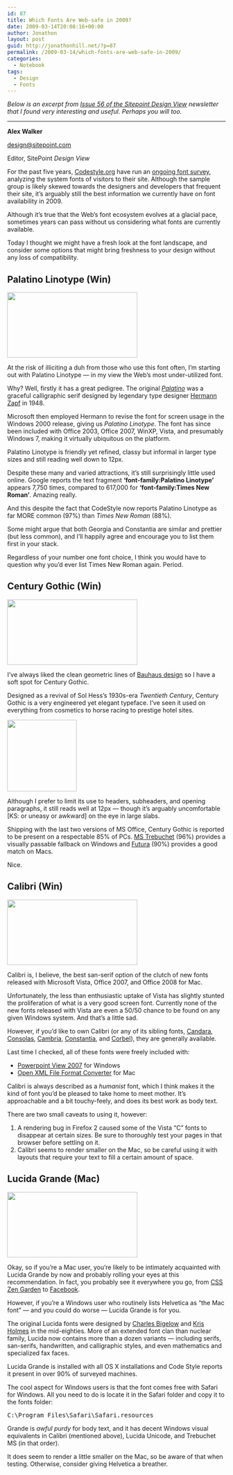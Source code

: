 ```yaml
---
id: 87
title: Which Fonts Are Web-safe in 2009?
date: 2009-03-14T20:08:16+00:00
author: Jonathon
layout: post
guid: http://jonathonhill.net/?p=87
permalink: /2009-03-14/which-fonts-are-web-safe-in-2009/
categories:
  - Notebook
tags:
  - Design
  - Fonts
---
```

_Below is an excerpt from <a href="http://www.sitepoint.com/newsletter/viewissue.php?id=5&issue=56" target="_blank">Issue 56 of the Sitepoint Design View</a> newsletter that I found very interesting and useful. Perhaps you will too._

* * *

**Alex Walker** 
  
<design@sitepoint.com>
  
Editor, SitePoint _Design View_</p> 

For the past five years, <a href="http://codestyle.org" target="_blank">Codestyle.org</a> have run an <a href="http://www.codestyle.org/css/font-family/sampler-CombinedResults.shtml" target="_blank">ongoing font survey</a>, analyzing the system fonts of visitors to their site. Although the sample group is likely skewed towards the designers and developers that frequent their site, it&#8217;s arguably still the best information we currently have on font availability in 2009.

Although it&#8217;s true that the Web&#8217;s font ecosystem evolves at a glacial pace, sometimes years can pass without us considering what fonts are currently available.

Today I thought we might have a fresh look at the font landscape, and consider some options that might bring freshness to your design without any loss of compatibility.

## Palatino Linotype (Win)

<img class="alignnone" title="Palatino Linotype" src="http://www.sitepoint.com/images/dv/56/font-palatino.jpg" alt="" width="300" height="151" />

At the risk of illiciting a duh from those who use this font often, I&#8217;m starting out with Palatino Linotype &#8212; in my view the Web&#8217;s most under-utilized font.

Why? Well, firstly it has a great pedigree. The original <a href="http://en.wikipedia.org/wiki/Palatino" target="_blank"><em>Palatino</em></a> was a graceful calligraphic serif designed by legendary type designer <a href="http://en.wikipedia.org/wiki/Hermann_Zapf" target="_blank">Hermann Zapf</a> in 1948.

Microsoft then employed Hermann to revise the font for screen usage in the Windows 2000 release, giving us _Palatino Linotype_. The font has since been included with Office 2003, Office 2007, WinXP, Vista, and presumably Windows 7, making it virtually ubiquitous on the platform.

Palatino Linotype is friendly yet refined, classy but informal in larger type sizes and still reading well down to 12px.

Despite these many and varied attractions, it&#8217;s still surprisingly little used online. Google reports the text fragment **&#8216;font-family:Palatino Linotype&#8217;** appears 7,750 times, compared to 617,000 for **&#8216;font-family:Times New Roman&#8217;**. Amazing really.

And this despite the fact that CodeStyle now reports Palatino Linotype as far MORE common (97%) than _Times New Roman_ (88%).

Some might argue that both Georgia and Constantia are similar and prettier (but less common), and I&#8217;ll happily agree and encourage you to list them first in your stack.

Regardless of your number one font choice, I think you would have to question why you&#8217;d ever list Times New Roman again. Period.

## Century Gothic (Win)

<img class="alignnone" title="Century Gothic" src="http://www.sitepoint.com/images/dv/56/font-centgothic.jpg" alt="" width="300" height="151" />

I&#8217;ve always liked the clean geometric lines of <a href="http://en.wikipedia.org/wiki/Bauhaus" target="_blank">Bauhaus design</a> so I have a soft spot for Century Gothic.

Designed as a revival of Sol Hess&#8217;s 1930s-era _Twentieth Century_, Century Gothic is a very engineered yet elegant typeface. I&#8217;ve seen it used on everything from cosmetics to horse racing to prestige hotel sites.

<img class="alignright" title="Century Gothic reads fine down to 12px" src="http://www.sitepoint.com/images/dv/56/font-centgothic-12.jpg" alt="" width="160" height="165" />

Although I prefer to limit its use to headers, subheaders, and opening paragraphs, it still reads well at 12px &#8212; though it&#8217;s arguably uncomfortable [KS: or uneasy or awkward] on the eye in large slabs.

Shipping with the last two versions of MS Office, Century Gothic is reported to be present on a respectable 85% of PCs. <a href="http://en.wikipedia.org/wiki/Trebuchet_MS" target="_blank">MS Trebuchet</a> (96%) provides a visually passable fallback on Windows and <a href="http://en.wikipedia.org/wiki/Futura_(typeface)" target="_blank">Futura</a> (90%) provides a good match on Macs.

Nice.

## Calibri (Win)

<img class="alignnone" title="Calibri" src="http://www.sitepoint.com/images/dv/56/font-calibri.jpg" alt="" width="300" height="151" />

Calibri is, I believe, the best san-serif option of the clutch of new fonts released with Microsoft Vista, Office 2007, and Office 2008 for Mac.

Unfortunately, the less than enthusiastic uptake of Vista has slightly stunted the proliferation of what is a very good screen font. Currently none of the new fonts released with Vista are even a 50/50 chance to be found on any given Windows system. And that&#8217;s a little sad.

However, if you&#8217;d like to own Calibri (or any of its sibling fonts, <a href="http://en.wikipedia.org/wiki/Candara" target="_blank">Candara</a>, <a href="http://en.wikipedia.org/wiki/Consolas" target="_blank">Consolas</a>, <a href="http://en.wikipedia.org/wiki/Cambria_(typeface)" target="_blank">Cambria</a>, <a href="http://en.wikipedia.org/wiki/Constantia_(typeface)" target="_blank">Constantia</a>, and <a href="http://en.wikipedia.org/wiki/Corbel_(typeface)" target="_blank">Corbel</a>), they are generally available.

Last time I checked, all of these fonts were freely included with:

  * <a href="http://www.microsoft.com/downloads/details.aspx?familyid=048dc840-14e1-467d-8dca-19d2a8fd7485&displaylang=en" target="_blank">Powerpoint View 2007</a> for Windows
  * <a href="http://www.microsoft.com/downloads/details.aspx?FamilyId=6B9238E1-CF69-48C4-BF2D-C4A8ACEEE520&displaylang=en" target="_blank">Open XML File Format Converter</a> for Mac

Calibri is always described as a _humanist_ font, which I think makes it the kind of font you&#8217;d be pleased to take home to meet mother. It&#8217;s approachable and a bit touchy-feely, and does its best work as body text.

There are two small caveats to using it, however:

  1. A rendering bug in Firefox 2 caused some of the Vista &#8220;C&#8221; fonts to disappear at certain sizes. Be sure to thoroughly test your pages in that browser before settling on it.
  2. Calibri seems to render smaller on the Mac, so be careful using it with layouts that require your text to fill a certain amount of space.

## Lucida Grande (Mac)

<img class="alignnone" title="Lucida Grande" src="http://www.sitepoint.com/images/dv/56/font-lucida-grande.jpg" alt="" width="300" height="151" />

Okay, so if you&#8217;re a Mac user, you&#8217;re likely to be intimately acquainted with Lucida Grande by now and probably rolling your eyes at this recommendation. In fact, you probably see it everywhere you go, from <a href="http://www.csszengarden.com/" target="_blank">CSS Zen Garden</a> to <a href="http://www.facebook.com/" target="_blank">Facebook</a>.

However, if you&#8217;re a Windows user who routinely lists Helvetica as &#8220;the Mac font&#8221; &#8212; and you could do worse &#8212; Lucida Grande is for you.

The original Lucida fonts were designed by <a href="http://en.wikipedia.org/wiki/Charles_Bigelow_(type_designer)" target="_blank">Charles Bigelow</a> and <a href="http://en.wikipedia.org/wiki/Kris_Holmes" target="_blank">Kris Holmes</a> in the mid-eighties. More of an extended font clan than nuclear family, Lucida now contains more than a dozen variants &#8212; including serifs, san-serifs, handwritten, and calligraphic styles, and even mathematics and specialized fax faces.

Lucida Grande is installed with all OS X installations and Code Style reports it present in over 90% of surveyed machines.

The cool aspect for Windows users is that the font comes free with Safari for Windows. All you need to do is locate it in the Safari folder and copy it to the fonts folder:

<pre>C:\Program Files\Safari\Safari.resources</pre>

Grande is _awful purdy_ for body text, and it has decent Windows visual equivalents in Calibri (mentioned above), Lucida Unicode, and Trebuchet MS (in that order).

It does seem to render a little smaller on the Mac, so be aware of that when testing. Otherwise, consider giving Helvetica a breather.